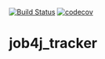 [![Build Status](https://travis-ci.com/Zuxelator/job4j_tracker.svg?branch=master)](https://travis-ci.com/Zuxelator/job4j_tracker)
[![codecov](https://codecov.io/gh/Zuxelator/job4j_tracker/branch/master/graph/badge.svg)](https://codecov.io/gh/Zuxelator/job4j_tracker)
# job4j_tracker

